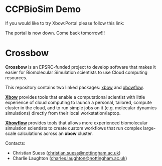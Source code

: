 CCPBioSim Demo 
================

If you would like to try Xbow:Portal please follow this link: 

The portal is now down. Come back tomorrow!!!

Crossbow
============

**Crossbow** is an EPSRC-funded project to develop software that makes it easier for Biomolecular Simulation scientists to use
Cloud computing resources.

This repository contains two linked packages: [xbow](https://github.com/ChrisSuess/Project-Xbow/tree/master/xbow) and [xbowflow](https://github.com/ChrisSuess/Project-Xbow/tree/master/xbowflow).

[**Xbow**](https://github.com/ChrisSuess/Project-Xbow/tree/master/xbow) provides tools that enable a computational scientist with little experience of cloud computing to launch a personal, 
tailored, compute cluster in the cloud, and to run simple jobs on it (e.g. molecular dynamics simulations) directly from their
local workstation/laptop.

[**Xbowflow**](https://github.com/ChrisSuess/Project-Xbow/tree/master/xbowflow) provides tools that allows more experienced biomolecular simulation scientists to create custom workflows that
run complex large-scale calculations across an **xbow** cluster.

Contacts:

 - Christian Suess (christian.suess@nottingham.ac.uk)
 - Charlie Laughton (charles.laughton@nottingham.ac.uk)

